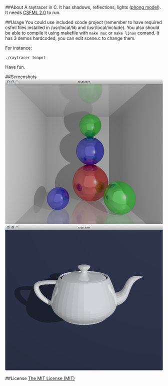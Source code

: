 ##About
A raytracer in C. It has shadows, reflections, lights ([phong model](http://en.wikipedia.org/wiki/Phong_reflection_model)). It needs [CSFML 2.0](http://www.sfml-dev.org/download.php) to run.

##Usage
You could use included xcode project (remember to have required csfml files installed in /usr/local/lib and /usr/local/include). You also should be able to compile it using makefile with ```make mac``` or ```make linux``` comand.
It has 3 demos hardcoded, you can edit scene.c to change them.

For instance:
```
./raytracer teapot
```  

Have fun.

##Screenshots
![frist](screens/1.png)  
![second](screens/2.png)  

##License
[The MIT License (MIT)](http://opensource.org/licenses/mit-license.php)